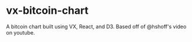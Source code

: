 # vx-bitcoin-chart

A bitcoin chart built using VX, React, and D3. Based off of @hshoff's video on youtube.
